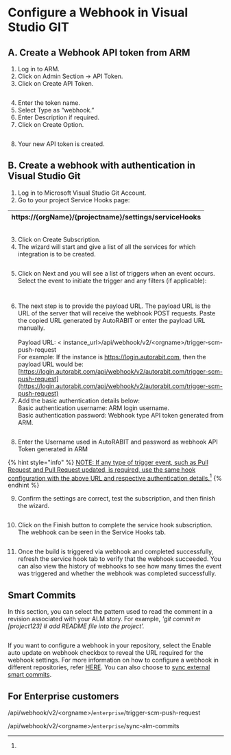 # Configure a Webhook in Visual Studio GIT

## A. Create a Webhook API token from ARM

1. Log in to ARM.
2. Click on Admin Section -> API Token.
3. Click on Create API Token.

<figure><img src="../../../../../.gitbook/assets/image (16) (1) (1) (1) (1) (1) (1) (1) (1) (1) (1).png" alt=""><figcaption></figcaption></figure>

4. Enter the token name.
5. Select Type as “webhook.”
6. Enter Description if required.
7. Click on Create Option.

<figure><img src="../../../../../.gitbook/assets/image (17) (1) (1) (1) (1) (1) (1) (1) (1) (1).png" alt=""><figcaption></figcaption></figure>

8. Your new API token is created.

## B. Create a webhook with authentication in Visual Studio Git

1. Log in to Microsoft Visual Studio Git Account.
2. Go to your project Service Hooks page:

| https://{orgName}/{projectname}/settings/serviceHooks |
| ----------------------------------------------------- |

<figure><img src="../../../../../.gitbook/assets/image (18) (1) (1) (1) (1) (1) (1) (1) (1).png" alt=""><figcaption></figcaption></figure>

3. Click on Create Subscription.
4. The wizard will start and give a list of all the services for which integration is to be created.

<figure><img src="../../../../../.gitbook/assets/image (19) (1) (1) (1) (1) (1) (1) (1) (1).png" alt=""><figcaption></figcaption></figure>

5. Click on Next and you will see a list of triggers when an event occurs. Select the event to initiate the trigger and any filters (if applicable):

<figure><img src="../../../../../.gitbook/assets/image (20) (1) (1) (1) (1) (1) (1) (1).png" alt=""><figcaption></figcaption></figure>

<figure><img src="../../../../../.gitbook/assets/image (21) (1) (1) (1) (1) (1) (1) (1).png" alt=""><figcaption></figcaption></figure>

6. The next step is to provide the payload URL. The payload URL is the URL of the server that will receive the webhook POST requests. Paste the copied URL generated by AutoRABIT or enter the payload URL manually.\
   \
   Payload URL: < instance\_url>/api/webhook/v2/\<orgname>/trigger-scm-push-request\
   For example: If the instance is https://login.autorabit.com, then the payload URL would be: [https://login.autorabit.com/api/webhook/v2/autorabit.com/trigger-scm-push-request](https://login.autorabit.com/api/webhook/v2/autorabit.com/trigger-scm-push-request)
7. Add the basic authentication details below:\
   Basic authentication username: ARM login username.\
   Basic authentication password: Webhook type API token generated from ARM.

<figure><img src="../../../../../.gitbook/assets/image (22) (1) (1) (1) (1) (1) (1) (1).png" alt=""><figcaption></figcaption></figure>

8. Enter the Username used in AutoRABIT and password as webhook API Token generated in ARM

{% hint style="info" %}
[NOTE: If any type of trigger event, such as Pull Request and Pull Request updated, is required, use the same hook configuration with the above URL and respective authentication details.](#user-content-fn-1)[^1]
{% endhint %}

9. Confirm the settings are correct, test the subscription, and then finish the wizard.

<figure><img src="../../../../../.gitbook/assets/image (23) (1) (1) (1) (1) (1) (1) (1).png" alt=""><figcaption></figcaption></figure>

10. Click on the Finish button to complete the service hook subscription. The webhook can be seen in the Service Hooks tab.

<figure><img src="../../../../../.gitbook/assets/image (24) (1) (1) (1) (1) (1) (1) (1).png" alt=""><figcaption></figcaption></figure>

11. Once the build is triggered via webhook and completed successfully, refresh the service hook tab to verify that the webhook succeeded. You can also view the history of webhooks to see how many times the event was triggered and whether the webhook was completed successfully.

## Smart Commits

In this section, you can select the pattern used to read the comment in a revision associated with your ALM story. For example, _'git commit m \[project123] # add README file into the project'._

<figure><img src="../../../../../.gitbook/assets/image (25) (1) (1) (1) (1) (1) (1) (1).png" alt=""><figcaption></figcaption></figure>

If you want to configure a webhook in your repository, select the Enable auto update on webhook checkbox to reveal the URL required for the webhook settings. For more information on how to configure a webhook in different repositories, refer [HERE](file://product-guides/arm/arm-features/webhooks). You can also choose to [sync external smart commits](file://product-guides/arm/arm-features/version-control/introduction-to-version-control/version-control-repositories-summary).

&#x20;

## For Enterprise customers

/api/webhook/v2/\<orgname>/`enterprise`/trigger-scm-push-request

/api/webhook/v2/\<orgname>/`enterprise`/sync-alm-commits

&#x20;

&#x20;

&#x20;

[^1]: 
